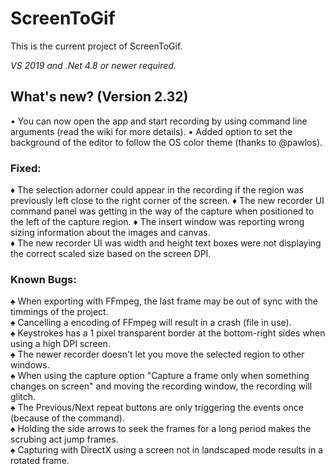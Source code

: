 # ScreenToGif  

This is the current project of ScreenToGif.  

_VS 2019 and .Net 4.8 or newer required._

## What's new? (Version 2.32)

• You can now open the app and start recording by using command line arguments (read the wiki for more details).
• Added option to set the background of the editor to follow the OS color theme (thanks to @pawlos).

### Fixed:

♦ The selection adorner could appear in the recording if the region was previously left close to the right corner of the screen.
♦ The new recorder UI command panel was getting in the way of the capture when positioned to the left of the capture region.
♦ The insert window was reporting wrong sizing information about the images and canvas.  
♦ The new recorder UI was width and height text boxes were not displaying the correct scaled size based on the screen DPI.

### Known Bugs:
  
♠ When exporting with FFmpeg, the last frame may be out of sync with the timmings of the project.  
♠ Cancelling a encoding of FFmpeg will result in a crash (file in use).  
♠ Keystrokes has a 1 pixel transparent border at the bottom-right sides when using a high DPI screen.  
♠ The newer recorder doesn't let you move the selected region to other windows.  
♠ When using the capture option "Capture a frame only when something changes on screen" and moving the recording window, the recording will glitch.  
♠ The Previous/Next repeat buttons are only triggering the events once (because of the command).   
♠ Holding the side arrows to seek the frames for a long period makes the scrubing act jump frames.  
♠ Capturing with DirectX using a screen not in landscaped mode results in a rotated frame.